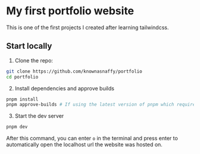 # My first portfolio website

This is one of the first projects I created after learning tailwindcss.

## Start locally

1. Clone the repo:

```sh
git clone https://github.com/knownasnaffy/portfolio
cd portfolio
```

2. Install dependencies and approve builds

```sh
pnpm install
pnpm approve-builds # If using the latest version of pnpm which requires this
```

3. Start the dev server

```sh
pnpm dev
```

After this command, you can enter `o` in the terminal and press enter to automatically open the localhost url the website was hosted on.
